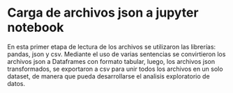 # Carga de archivos json a jupyter notebook 

En esta primer etapa de lectura de los archivos se utilizaron las librerías: pandas, json y csv.
Mediante el uso de varias sentencias se convirtieron los archivos json a Dataframes con formato tabular, luego,  los archivos json transformados, se exportaron a csv para unir todos los archivos en un solo dataset, de manera que pueda desarrollarse el analisis exploratorio de datos. 

